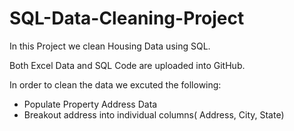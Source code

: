 # SQL-Data-Cleaning-Project
In this Project we clean Housing Data using SQL.

Both Excel Data and SQL Code are uploaded into GitHub.

In order to clean the data we excuted the following:

- Populate Property Address Data
- Breakout address into individual columns( Address, City, State)

